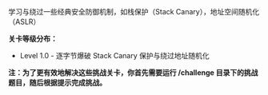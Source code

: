 学习与绕过一些经典安全防御机制，如栈保护（Stack Canary），地址空间随机化（ASLR）

**关卡等级分布：**
- Level 1.0 - 逐字节爆破 Stack Canary 保护与绕过地址随机化


**注：为了更有效地解决这些挑战关卡，你首先需要运行 /challenge 目录下的挑战题目，随后根据提示完成挑战。**
